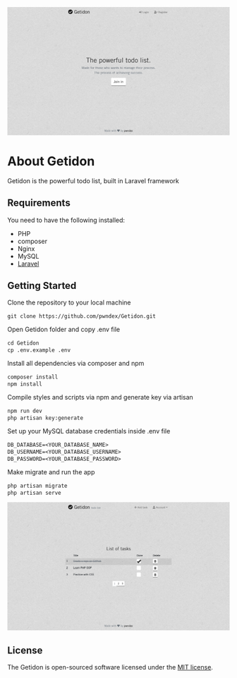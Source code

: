 ![Getidon](public/images/getidon_1.png)
# About Getidon

Getidon is the powerful todo list, built in Laravel framework

## Requirements

You need to have the following installed:

* PHP
* composer
* Nginx
* MySQL
* [Laravel](https://laravel.com/docs/7.x)

## Getting Started

Clone the repository to your local machine
```shell
git clone https://github.com/pwndex/Getidon.git
```

Open Getidon folder and copy .env file
```shell
cd Getidon
cp .env.example .env
```

Install all dependencies via composer and npm
```shell
composer install
npm install
```

Compile styles and scripts via npm and generate key via artisan
```shell
npm run dev
php artisan key:generate
```

Set up your MySQL database credentials inside .env file
```shell
DB_DATABASE=<YOUR_DATABASE_NAME>
DB_USERNAME=<YOUR_DATABASE_USERNAME>
DB_PASSWORD=<YOUR_DATABASE_PASSWORD>
```

Make migrate and run the app
```shell
php artisan migrate
php artisan serve
```

![Getidon](public/images/getidon_2.png)

## License

The Getidon is open-sourced software licensed under the [MIT license](https://opensource.org/licenses/MIT).